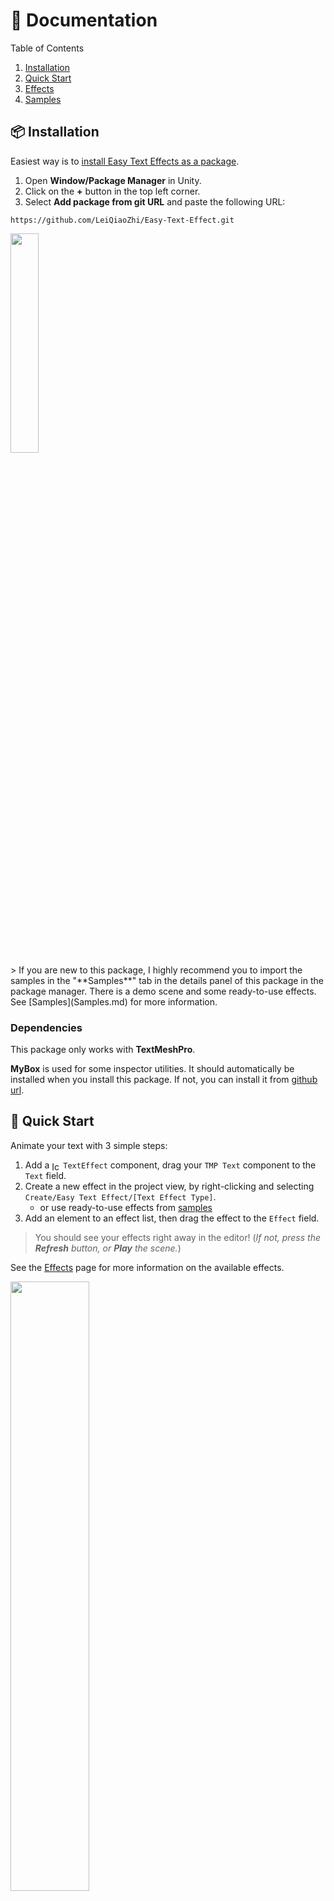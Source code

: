 # 📖 Documentation

Table of Contents
1. [Installation](#installation)
2. [Quick Start](#quick-start)
3. [Effects](#effects)
4. [Samples](Samples.md)

## 📦 Installation

Easiest way is to [install Easy Text Effects as a package](https://docs.unity3d.com/Manual/upm-ui-giturl.html).

1. Open **Window/Package Manager** in Unity.
2. Click on the **+** button in the top left corner.
3. Select **Add package from git URL** and paste the following URL:

```
https://github.com/LeiQiaoZhi/Easy-Text-Effect.git
```

<img src="Images/package.png" width="30%">


<br>
> If you are new to this package, I highly recommend you to import the samples in the "**Samples**" tab in the details panel of this package in the package manager. There is a demo scene and some ready-to-use effects. See [Samples](Samples.md) for more information.


### Dependencies

This package only works with **TextMeshPro**. 

**MyBox** is used for some inspector utilities. It should automatically be installed when you install this package. If not, you can install it from [github url](https://github.com/Deadcows/MyBox.git).

## 🚀 Quick Start

Animate your text with 3 simple steps:

1. Add a <img src="../Editor/Icons/TextEffect.png" alt="Icon" width="14" style="vertical-align: middle;"> `TextEffect` component, drag your `TMP Text` component to the `Text` field.
2. Create a new effect in the project view, by right-clicking and selecting
   `Create/Easy Text Effect/[Text Effect Type]`.
    - or use ready-to-use effects from [samples](Samples.md)
3. Add an element to an effect list, then drag the effect to the `Effect` field.

> You should see your effects right away in the editor! (_If not, press the **Refresh** button, or **Play** the scene._)

See the [Effects](#effects) page for more information on the available effects.

<img src="Images/component.png" width="50%">

## ✨ Effects

- [Common Properties](#common-properties)
- 6 types of effects: [Color](#color), [Move](#move), [Rotate](#rotate), [Scale](#scale), [Per Vertex](#per-vertex), and [Composite](#composite)
- [Creating Effects](#creating-effects)
- [Applying Effects](#applying-effects)
- [Controlling Effects](#controlling-effects)
- [Creating Your Own Effects](#creating-your-own-effects)

> Note that TMP already has built-in effects like textures, outlines, fake 3D, drop shadows, etc. 

### Common Properties

There are some common properties that are shared between all effects:

`Effect Name`: The name of the effect, used to identify the effect for rich text tags and manual control.

Animations' timing are different for each character:
- `Duration Per Char`: The duration of one cycle of the effect for each character.
- `Time Between Chars`: The time between the start of each character's effect. You can set it to 0 to make the effect text-wise.

<img src="Images/time.png" width="40%" alt="">

`No Delay For Later Chars`: If enabled, the effect will start immediately for all characters, instead of waiting for the previous character to finish.

<img src="Images/nodelay.png" width="50%" alt="">

`Reverse Char Order`: If enabled, the effect will start from the last character instead of the first. This is useful for exit animations.

<img src="Images/reverse.png" width="50%" alt="">

`Animation Type`: determines how the effect acts when time exceeds the duration of the effect.
- `One Time`: The effect will **stop** when the time exceeds the duration. All other types will loop (in different ways).  
- `Ping Pong`: The effect will **reverse** when the time exceeds the duration. This makes the effect go back and forth smoothly.
- `Loop`: The effect will **restart** when the time exceeds the duration. If start and end values are not the same, the effect will have an abrupt jump.
- `LoopWithFixedTime`: Like `One Time`, but all characters restarts after a fixed time. 

<img src="Images/onetime.png" width="40%" alt="">

<img src="Images/notonetime.png" width="50%" alt="">

<img src="Images/fixed.png" width="50%" alt="">

<img src="Images/loopvspingpong.png" width="50%" alt="">


### Color

<img src="Images/color-effects.gif" width="60%" alt="">

Example: color effects in "Ready-to-use Effects" [sample](Samples.md). 

The `Color` effect allows you to animate the color of the text. You can choose between different color types:
- `Gradient`: Applies a gradient horizontally across the text.
- `BetweenTwoColors`: Animates between two colors.
- `OnlyAlpha`: Animates only the alpha (transparency) of the text.
- `ColorToOriginal`: Animates from a start color to the original color of the text.
- `OriginalToColor`: Animates from the original color of the text to an end color.


When using `Gradient`, you can set orientation (Horizontal, HorizontalPerCharacter, Vertical).
- `Horizontal`: There is NO color variation inside a character.
- `HorizontalPerCharacter`: There is horizontal color variation inside a character. The difference between the left and right side of the character is controlled by the `stride` property.
- `Vertical`: same as `HorizontalPerCharacter`, but the color variation is vertical.


### Move

<img src="Images/move-effects.gif" width="80%" alt="">

Example: movement effects in "Ready-to-use Effects" [sample](Samples.md). 

The `Move` effect allows you to animate the position of the text. You can specify the `startOffset` and `endOffset` of the movement.


### Rotate

<img src="Images/rotate-effects.gif" width="60%" alt="">

Example: rotate effects in "Ready-to-use Effects" [sample](Samples.md). 

The `Rotate` effect allows you to animate the rotation of the text. You can specify the `startAngle` and `endAngle` of the rotation.

### Scale

<img src="Images/size-effect.gif" width="20%" alt="">

Example: scaling effect in "Ready-to-use Effects" [sample](Samples.md). 

The `Scale` effect allows you to animate the scale of the text. You can specify the `startScale` and `endScale` of the scaling.

### Per Vertex

<img src="Images/per-vertex-effects.gif" width="60%" alt="">

Example: per-vertex effects in "Ready-to-use Effects" [sample](Samples.md). 

Per-vertex effects allow you to assign a different effect to each vertex of the text. This allows for more complex animations. 

Explanation of examples:
- `Folding`: Top left and bottom right vertices do not have any effect, while the other vertices are scaling. 
- `Stretch Wave`: The top vertices are using the `Bounce` effect, the bottom vertices are using the `Wave` effect.
- `Sliding`: All vertices are moving horizontally, but top and bottom vertices are moving in opposite directions.

### Composite

Only have `EffectName` and a list of effects. This is useful for combining multiple effects into one.

This is for organizational purposes only, and does not have any properties of its own. It is the same as adding multiple effects to the same list.

This can be useful if there is a common set of effects that you want to apply to multiple texts. For example, you can create a composite entry animation that contains a fade in and a move up effect, and apply it to multiple texts.

### Creating Effects

Effects are ScriptableObjects that can be created in the project view. Right-click and select `Create/Easy Text Effect/[Text Effect Type]`. Since effects are assets, they can be shared between multiple `TextEffect` components, and changes to the effect will be reflected in all components.

<img src="Images/create.png" width="60%">

### Applying Effects

There are 2 effect lists:

- `Tag Effects`: Effects that are applied to the text based on rich text tags.
- `Global Effects`: Effects that are applied to every character in the text.

**Global effects** are very easy to apply, just add an element to the list and drag the effect to the `Effect` field.
- The option `overrideTagEffects` determines whether a global effect override tag effects or not.

**Tag effects** are applied by adding a rich text tag to the text. The format is `<link=effectName>text</link>`. The `effectName` should match the `Effect Name` of the effect.
- When adding multiple tag effects, the format is `<link=effectName1+effectName2>text</link>`. Don't include "+" in effect names for this reason.

TODO: image

> Using `link` is a workaround to make the tag work without writing a custom tag parser. 

> Note that there are already some built-in tags in TextMeshPro, like `<color=#ff0000>red</color>`, `<size=20>big</size>`, etc.

### Controlling Effects

Every element of an effect list has a `Trigger When` field, which determines when the effect is triggered. 
- `On Start`: The effect will start when the text is enabled.
- `Manual`: The effect will start only when a script tells it to.
   - `StartAllManualEffects()`: start all manual effects in the global list.
   - `StartManualEffects(string effectName)`: start the manual effect with the given name in the global list.
   - `StartManualTagEffects()`: start all manual effects in the tag list.
   - `StartManualTagEffects(string effectName)`: start the manual effect with the given name in the tag list.

There are some debug buttons to help you test manual effects in the editor:

<img src="Images/debug.png" width="50%" alt="">

### Creating Your Own Effects

The easiest way to create your own effects is to create a new class that inherits from `TextEffect_Trigger` and override the `ApplyEffect` method.

Example:

```csharp
using EasyTextEffects.Effects;
using TMPro;

[CreateAssetMenu(menuName = "Easy Text Effects/Customized Effect")]
public class CustomizedEffect : TextEffect_Trigger
{
    public override void ApplyEffect(TMP_TextInfo _textInfo, int _charIndex)
    {
        // Your code here   
    }
}
```

Look at the existing effects in `Packages/EasyTextEffects/Runtime/Effects` for more examples.

Limitations:
- You can only change the vertices and colors of the text. 
- Inherited properties will show up in the inspector, even if you don't use them. You need to write your own editor script to hide them, see `Packages/EasyTextEffects/Editor/CompositeEffectEditor.cs` for an example.